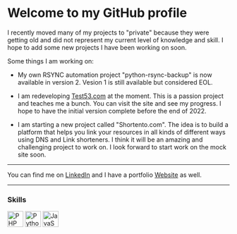 # Welcome to my GitHub profile

I recently moved many of my projects to "private" because they were getting old and did not represent my current level of knowledge and skill. I hope to add some new projects I have been working on soon.

Some things I am working on:

- My own RSYNC automation project "python-rsync-backup" is now available in version 2. Vesion 1 is still available but considered EOL.

- I am redeveloping [Test53.com](https://test53.com) at the moment. This is a passion project and teaches me a bunch. You can visit the site and see my progress. I hope to have the initial version complete before the end of 2022.

- I am starting a new project called "Shortento.com". The idea is to build a platform that helps you link your resources in all kinds of different ways using DNS and Link shorteners. I think it will be an amazing and challenging project to work on. I look forward to start work on the mock site soon.

___

You can find me on [LinkedIn](https://linkedin.mortolio.com) and I have a portfolio [Website](https://gideon.dev) as well.

___

### Skills

<p align="left">
<a href="https://www.php.net/" target="_blank" rel="noreferrer"><img src="https://raw.githubusercontent.com/danielcranney/readme-generator/main/public/icons/skills/php-colored.svg" width="36" height="36" alt="PHP" /></a>
<a href="https://www.python.org/" target="_blank" rel="noreferrer"><img src="https://raw.githubusercontent.com/danielcranney/readme-generator/main/public/icons/skills/python-colored.svg" width="36" height="36" alt="Python" /></a>
<a href="https://developer.mozilla.org/en-US/docs/Web/JavaScript" target="_blank" rel="noreferrer"><img src="https://raw.githubusercontent.com/danielcranney/readme-generator/main/public/icons/skills/javascript-colored.svg" width="36" height="36" alt="JavaScript" /></a>
</p>
